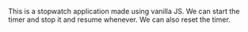 This is a stopwatch application made using vanilla JS. We can start the timer and stop it and resume whenever. We can also reset the timer.
